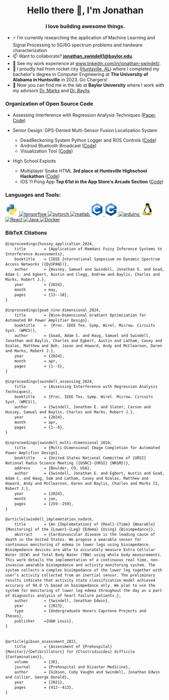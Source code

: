 <h1 align="center">Hello there 👋, I'm Jonathan</h1>
<h3 align="center">I love building awesome things.</h3>

- ⚡ I’m currently researching the application of Machine Learning and Signal Processing to 5G/6G spectrum problems and hardware characterization
- 📫 Want to collaborate? **jonathan_swindell1@baylor.edu**.
- 👀 See my work experience at www.linkedin.com/in/jonathan-swindell/.
- 🚀 I proudly hail from rocket city ([Huntsville, AL](https://www.huntsville.org/blog/list/post/how-huntsville-al-earned-the-name-rocket-city/)) where I completed my bachelor's degree in Computer Engineering at **The University of Alabama in Huntsville** in 2023. Go Chargers!
- 🐻 Now you can find me in the lab at **Baylor University** where I work with my advisors [Dr. Marks](https://www.ecs.baylor.edu/person/dr-robert-j-marks-ii) and [Dr. Baylis](https://www.ecs.baylor.edu/person/dr-charles-baylis). 

<h3 align="left">Organization of Open Source Code</h3>

- Assessing Interference with Regression Analysis Techniques ([Paper](https://ieeexplore.ieee.org/abstract/document/10619025), [Code](https://github.com/carsonslater/Assessing-Interference-with-Regression-Analysis-Techniques))

- Senior Design: GPS-Denied Multi-Sensor Fusion Localization System
 	- DeadReckoning System Python Logger and ROS Controls ([Code](https://github.com/JonathanSwindell/Dead-Reckoning-Subsystem-for-a-Multi-Sensor-Fusion-Localization-System-/tree/main))
  	- Andriod Bluetooth Broadcast ([Code](https://github.com/JonathanSwindell/Andriod-GPS-Location-Bluetooth-Broadcast))
  	- Visualization Tool ([Code](https://github.com/JonathanSwindell/Localization-Systems-Visual-Comparision-Tool))

- High School Exploits
	- Multiplayer Snake HTML **3rd place at Huntsville Highschool Hackathon** ([Code](https://github.com/JonathanSwindell/Multiplayer-Web-Snake))
 	- IOS 11 Pong App **Top 61st in the App Store's Arcade Section** ([Code](https://github.com/JonathanSwindell/Pong-for-iPhone))


<h3 align="left">Languages and Tools:</h3>
<p align="left"> 
<!--Python--><a href="https://www.python.org" target="_blank"> <img src="https://raw.githubusercontent.com/devicons/devicon/master/icons/python/python-original.svg" alt="python" width="40" height="40"/> <!--TensorFlow--> <a href="https://www.tensorflow.org/" target="_blank"> <img src="https://upload.wikimedia.org/wikipedia/commons/a/ab/TensorFlow_logo.svg" alt="tensorflow" width="80" height="40"/> <!--PyTorch--> <a href="https://pytorch.org" target="_blank"> <img src="https://upload.wikimedia.org/wikipedia/commons/9/96/Pytorch_logo.png" alt="pytorch" width="80" height="40"/> <!--Matlab--><a href="https://www.mathworks.com/" target="_blank"> <img src="https://upload.wikimedia.org/wikipedia/commons/2/21/Matlab_Logo.png" alt="matlab" width="40" height="40"/> </a> <!--C--><a href="https://www.cprogramming.com/" target="_blank"> <img src="https://raw.githubusercontent.com/devicons/devicon/master/icons/c/c-original.svg" alt="c" width="40" height="40"/> </a> <!--C++--><a href="https://www.w3schools.com/cpp/" target="_blank"> <img src="https://raw.githubusercontent.com/devicons/devicon/master/icons/cplusplus/cplusplus-original.svg" alt="cplusplus" width="40" height="40"/> </a><!--Arduino--><a href="https://www.arduino.cc/" target="_blank"> <img src="https://cdn.worldvectorlogo.com/logos/arduino-1.svg" alt="arduino" width="40" height="40"/> </a></a><!--Linux--><a href="https://www.linux.org/" target="_blank"> <img src="https://raw.githubusercontent.com/devicons/devicon/master/icons/linux/linux-original.svg" alt="linux" width="40" height="40"/> </a> </a> <!-- React --><a href="https://react.dev" target="_blank"> <img src="https://upload.wikimedia.org/wikipedia/commons/thumb/a/a7/React-icon.svg/2300px-React-icon.svg.png" alt="React" width="40" height="40"/> </a> <!-- Java --><a href="https://https://www.java.com/en/" target="_blank"> <img src="https://cdn.freebiesupply.com/logos/large/2x/java-14-logo-png-transparent.png" alt="Java" width="40" height="40"/> </a> <!-- Docker --> <a href="https://www.docker.com" target="_blank"> <img src="https://www.docker.com/wp-content/uploads/2022/03/Moby-logo.png" alt="Docker" width="40" height="40"/> </a> 

<h3 align="left">BibTeX Citations</h3>

```
@inproceedings{hussey_application_2024,
	title        = {Application of Mamdani Fuzzy Inference Systems to Interference Assessments},
	booktitle    = {IEEE International Symposium on Dynamic Spectrum Access Networks ({DySPAN})},
	author       = {Hussey, Samuel and Swindell, Jonathan E. and Goad, Adam C. and Egbert, Austin and Clegg, Andrew and Baylis, Charles and Marks, Robert J.},
	year         = {2024},
	month        = may,
	pages        = {13--18},
}

@inproceedings{goad_nine-dimensional_2024,
	title        = {Nine-Dimensional Gradient Optimization for Automated RF Power Amplifier Design},
	booktitle    =  {Proc. IEEE Tex. Symp. Wirel. Microw. Circuits Syst. (WMCS)},
	author       = {Goad, Adam C. and Haug, Samuel and Swindell, Jonathan and Baylis, Charles and Egbert, Austin and Latham, Casey and Ozalas, Matthew and Boh, Jason and Howard, Andy and McClearnon, Daren and Marks, Robert J.},
	year         = {2024},
	month        = apr,
	pages        = {1--5},
}

@inproceedings{swindell_assessing_2024,
	title        = {Assessing Interference with Regression Analysis Techniques},
	booktitle    = {Proc. IEEE Tex. Symp. Wirel. Microw. Circuits Syst. (WMCS)},
	author       = {Swindell, Jonathan E. and Slater, Carson and Hussey, Samuel and Baylis, Charles and Marks, Robert J.},
	year         = {2024},
	month        = apr,
	pages        = {1--6},
}

@inproceedings{swindell_multi-dimensional_2024,
	title        = {Multi-Dimensional Image Completion for Automated Power Amplifier Design},
	booktitle    = {United States National Committee of {URSI} National Radio Science Meeting ({USNC}-{URSI} {NRSM})},
	address      = {Boulder, CO, USA},
	author 		 = {Swindell, Jonathan E. and Egbert, Austin and Goad, Adam C. and Haug, Sam and Latham, Casey and Ozalas, Matthew and Howard, Andy and McClearnon, Daren and Baylis, Charles and Marks II, Robert J.},
	year         = {2024},
	month        = jan,
	pages        = {259--259},
}

@article{swindell_implemetation_nodate,
	title        = {An {Implemetation} of {Real}-{Time} {Wearable} {Monitoring} of the {Lower}-{Leg} {Edema} {Using} {Bioimpedance}},
	abstract     = {Cardiovascular disease is the leading cause of death in the United States. We propose a wearable sensor for continuous monitoring of edema in lower legs using bioimpedance. Bioimpedance devices are able to accurately measure Extra Cellular Water (ECW) and Total Body Water (TBW) using whole body measurements. This work details the implementation of a continuous real time, non-invasive wearable bioimpedance and activity monitoring system. The system collects a complex bioimpedance of the lower leg together with user’s activity collected from an inertial sensor. The preliminary results indicate that activity state classification model achieved accuracy of 94.0 \% based on bioimpedance only. We plan to use the system for monitoring of lower leg edema throughout the day as a part of diagnostic analysis of heart failure patients.},
	author       = {Swindell, Jonathan Edwin},
	year         = {2023},
	type         = {Undergraduate Honors Capstone Projects and Theses},
	publisher    ={UAH Louis},
}


@article{gibson_assessment_2021,
	title        = {Assessment of {Prehospital} {Monitor}/{Defibrillators} for {Clostridioides} difficile {Contamination}},
	volume       = {36},
	journal      = {Prehospital and Disaster Medicine},
	author       = {Gibson, Cody Vaughn and Swindell, Jonathan Edwin and Collier, George Donald},
	year         = {2021},
	pages        = {412--413},
}

